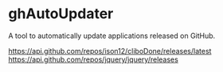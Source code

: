 # ghAutoUpdater
A tool to automatically update applications released on GitHub.


https://api.github.com/repos/ison12/cliboDone/releases/latest
https://api.github.com/repos/jquery/jquery/releases
